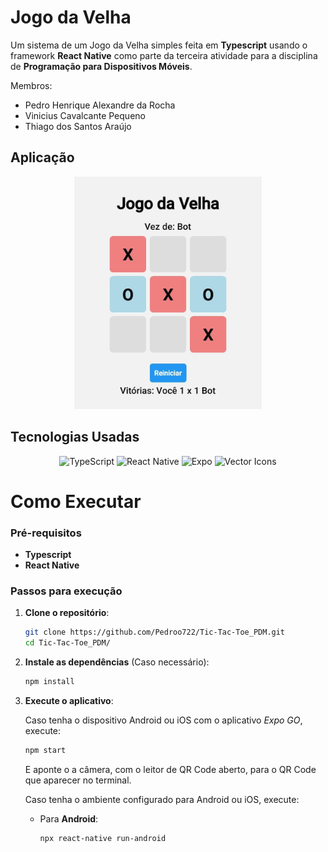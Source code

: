 # Jogo da Velha

Um sistema de um Jogo da Velha simples feita em **Typescript** usando o framework **React Native** como parte da terceira atividade para a disciplina de **Programação para Dispositivos Móveis**.

Membros:
- Pedro Henrique Alexandre da Rocha
- Vinicius Cavalcante Pequeno
- Thiago dos Santos Araújo

## Aplicação

<div align="center">
  <img src="jogo.png" width="300" alt="Jogo">
</div>

## Tecnologias Usadas

<div align="center">

![TypeScript](https://img.shields.io/badge/TypeScript-%23323330?style=for-the-badge&logo=typescript&logoColor=%233178C6)
![React Native](https://img.shields.io/badge/React%20Native-%2320232a?style=for-the-badge&logo=react&logoColor=%2361DAFB)
![Expo](https://img.shields.io/badge/Expo-%23000000?style=for-the-badge&logo=expo&logoColor=%2361DAFB)
![Vector Icons](https://img.shields.io/badge/Vector%20Icons-%23000000?style=for-the-badge&logo=react&logoColor=%2361DAFB)

</div>

# Como Executar
### Pré-requisitos

- **Typescript**
- **React Native**

### Passos para execução

1. **Clone o repositório**:
   ```bash
   git clone https://github.com/Pedroo722/Tic-Tac-Toe_PDM.git
   cd Tic-Tac-Toe_PDM/
   ```
2. **Instale as dependências** (Caso necessário):
   ```bash
   npm install
   ```
3. **Execute o aplicativo**:
   
   Caso tenha o dispositivo Android ou iOS com o aplicativo *Expo GO*, execute:
     ```bash
     npm start
     ```
    E aponte o a câmera, com o leitor de QR Code aberto, para o QR Code que aparecer no terminal.

   Caso tenha o ambiente configurado para Android ou iOS, execute:

   - Para **Android**:

     ```bash
     npx react-native run-android
     ```